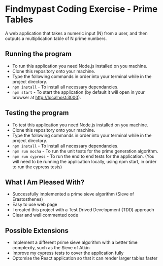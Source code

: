 # Findmypast Coding Exercise - Prime Tables

A web application that takes a numeric input (N) from a user, and then outputs a multiplication table of N prime numbers. 

## Running the program
- To run this application you need Node.js installed on you machine.  
- Clone this repository onto your machine.    
- Type the following commands in order into your terminal while in the project directory.    
- `npm install` - To install all necessary dependancies.  
- `npm start` - To start the application (by default it will open in your browser at [http://localhost:3000](http://localhost:3000)). 

## Testing the program  
- To test this application you need Node.js installed on you machine.     
- Clone this repository onto your machine.    
- Type the following commands in order into your terminal while in the project directory.  
- `npm install` - To install all necessary dependancies.  
- `npm run mocha` - To run the unit tests for the prime generation algorithm.  
- `npm run cypress` - To run the end to end tests for the application. (You will need to be running the application locally, using npm start, in order to run the cypress tests)  

## What I Am Pleased With?  
- Successfully implemented a prime sieve algorithm (Sieve of Erastosthenes)
- Easy to use web page    
- I created this project with a Test Drived Development (TDD) approach       
- Clear and well commented code       

## Possible Extensions  
- Implement a different prime sieve algorithm with a better time complexity, such as the Sieve of Atkin       
- Improve my cypress tests to cover the application fully     
- Optomise the React application so that it can render larger tables faster 

